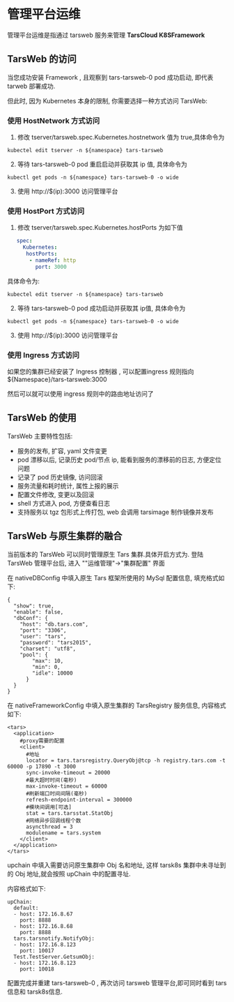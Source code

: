 # 管理平台运维

管理平台运维是指通过 tarsweb 服务来管理 **TarsCloud K8SFramework**

## TarsWeb 的访问

当您成功安装 Framework , 且观察到 tars-tarsweb-0 pod 成功启动, 即代表 tarweb 部署成功.

但此时, 因为 Kubernetes 本身的限制, 你需要选择一种方式访问 TarsWeb:

### 使用 HostNetwork 方式访问

1. 修改 tserver/tarsweb.spec.Kubernetes.hostnetwork 值为 true,具体命令为

```shell
kubectel edit tserver -n ${namespace} tars-tarsweb
```

2. 等待 tars-tarsweb-0 pod 重启启动并获取其 ip 值, 具体命令为

```shell
kubectl get pods -n ${namespace} tars-tarsweb-0 -o wide
```

3. 使用 http://$(ip):3000 访问管理平台

### 使用 HostPort 方式访问

1. 修改 tserver/tarsweb.spec.Kubernetes.hostPorts 为如下值

```yaml
   spec:
     Kubernetes:
      hostPorts:
       - nameRef: http
         port: 3000
```

具体命令为:

```shell
kubectel edit tserver -n ${namespace} tars-tarsweb
```

2. 等待 tars-tarsweb-0 pod 成功启动并获取其 ip值, 具体命令为

```shell
kubectl get pods -n ${namespace} tars-tarsweb-0 -o wide
```

3. 使用 http://$(ip):3000 访问管理平台

### 使用 Ingress 方式访问

如果您的集群已经安装了 Ingress 控制器 , 可以配置ingress 规则指向 ${Namespace}/tars-tarsweb:3000

然后可以就可以使用 ingress 规则中的路由地址访问了

## TarsWeb 的使用

TarsWeb 主要特性包括:

- 服务的发布, 扩容, yaml 文件变更
- pod 漂移以后, 记录历史 pod/节点 ip, 能看到服务的漂移前的日志, 方便定位问题
- 记录了 pod 历史镜像, 访问回滚
- 服务流量和耗时统计, 属性上报的展示
- 配置文件修改, 变更以及回滚
- shell 方式进入 pod, 方便查看日志
- 支持服务以 tgz 包形式上传打包, web 会调用 tarsimage 制作镜像并发布

## TarsWeb 与原生集群的融合

当前版本的 TarsWeb 可以同时管理原生 Tars 集群.具体开启方式为. 登陆 TarsWeb 管理平台后, 进入 ""运维管理"->"集群配置" 界面

在 nativeDBConfig 中填入原生 Tars 框架所使用的 MySql 配置信息, 填充格式如下:

```
{
  "show": true,
  "enable": false,
  "dbConf": {
    "host": "db.tars.com",
    "port": "3306",      
    "user": "tars",      
    "password": "tars2015", 
    "charset": "utf8", 
    "pool": {
        "max": 10,
        "min": 0, 
        "idle": 10000 
      }
  }
}
```

在 nativeFrameworkConfig 中填入原生集群的 TarsRegistry 服务信息, 内容格式如下:

```
<tars>
  <application>
    #proxy需要的配置
    <client>
      #地址
      locator = tars.tarsregistry.QueryObj@tcp -h registry.tars.com -t 60000 -p 17890 -t 3000
      sync-invoke-timeout = 20000
      #最大超时时间(毫秒)
      max-invoke-timeout = 60000
      #刷新端口时间间隔(毫秒)
      refresh-endpoint-interval = 300000
      #模块间调用[可选]
      stat = tars.tarsstat.StatObj
      #网络异步回调线程个数
      asyncthread = 3
      modulename = tars.system
    </client>
  </application>
</tars>
```

upchain 中填入需要访问原生集群中 Obj 名和地址, 这样 tarsk8s 集群中未寻址到的 Obj 地址,就会按照 upChain 中的配置寻址.

内容格式如下:

```
upChain:
  default:
  - host: 172.16.8.67
    port: 8888
  - host: 172.16.8.68
    port: 8888
  tars.tarsnotify.NotifyObj:
  - host: 172.16.8.123
    port: 10017
  Test.TestServer.GetsumObj:
  - host: 172.16.8.123
    port: 10018
```

配置完成并重建 tars-tarsweb-0 , 再次访问 tarsweb 管理平台,即可同时看到 tars 信息和 tarsk8s信息.

